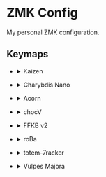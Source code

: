 # ZMK Config

My personal ZMK configuration.

## Keymaps

* <details>
  <summary> Kaizen </summary>
  <img src="./assets/kaizen.svg" alt="Kaizen Keymap">
</details>

* <details>
  <summary> Charybdis Nano </summary>
  <img src="./assets/charybdis.svg" alt="Charybdis Keymap">
</details>

* <details>
  <summary> Acorn </summary>
  <img src="./assets/acorn.svg" alt="Acorn Keymap">
</details>

* <details>
  <summary> chocV </summary>
  <img src="./assets/chocV.svg" alt="chocV Keymap">
</details>

* <details>
  <summary> FFKB v2 </summary>
  <img src="./assets/ffkb_v2.svg" alt="FFKB v2 Keymap">
</details>

* <details>
  <summary> roBa </summary>
  <img src="./assets/roBa.svg" alt="roBa Keymap">
</details>

* <details>
  <summary> totem-7racker </summary>
  <img src="./assets/totem-7racker.svg" alt="totem7racker Keymap">
</details>

* <details>
  <summary> Vulpes Majora </summary>
  <img src="./assets/vulpes_majora_v1.svg" alt="Vulpes Majora Keymap">
</details>
